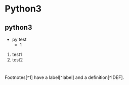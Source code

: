 # Python3
## python3
* py test
   * 1
1. test1
2. test2
#
Footnotes[^1] have a label[^label] and a definition[^!DEF].